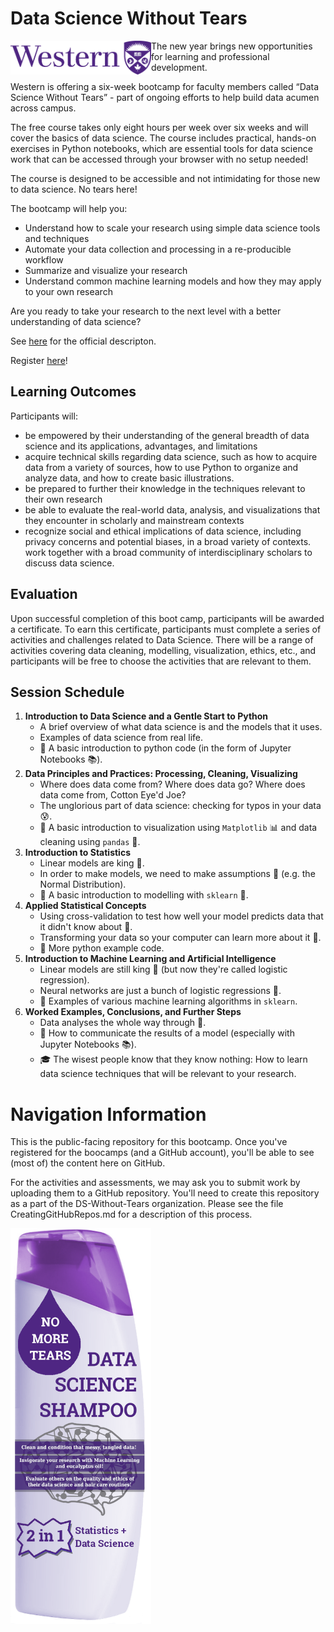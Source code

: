 # Data Science Without Tears

<img align="left" src="western_logo.png" width=225px>


The new year brings new opportunities for learning and professional development.
 
Western is offering a six-week bootcamp for faculty members called “Data Science Without Tears” - part of ongoing efforts to help build data acumen across campus.
 
The free course takes only eight hours per week over six weeks and will cover the basics of data science. The course includes practical, hands-on exercises in Python notebooks, which are essential tools for data science work that can be accessed through your browser with no setup needed!
 
The course is designed to be accessible and not intimidating for those new to data science. No tears here!
 
The bootcamp will help you:
 
- Understand how to scale your research using simple data science tools and techniques
- Automate your data collection and processing in a re-producible workflow
- Summarize and visualize your research
- Understand common machine learning models and how they may apply to your own research
 
Are you ready to take your research to the next level with a better understanding of data science?

See [here](https://www.uwo.ca/datastrategy/data-bootcamp/) for the official descripton.

Register [here](https://docs.google.com/forms/d/e/1FAIpQLScfUBwBpXGflg9IQQBhqz8qGsz1Jmbj1gs6sCnas2Z68OHXxA/viewform)!

## Learning Outcomes

Participants will:

- be empowered by their understanding of the general breadth of data science and its applications, advantages, and limitations
- acquire technical skills regarding data science, such as how to acquire data from a variety of sources, how to use Python to organize and analyze data, and how to create basic illustrations.
- be prepared to further their knowledge in the techniques relevant to their own research
- be able to evaluate the real-world data, analysis, and visualizations that they encounter in scholarly and mainstream contexts
- recognize social and ethical implications of data science, including privacy concerns and potential biases, in a broad variety of contexts.
work together with a broad community of interdisciplinary scholars to discuss data science.

## Evaluation

Upon successful completion of this boot camp, participants will be awarded a certificate. To earn this certificate, participants must complete a series of activities and challenges related to Data Science. There will be a range of activities covering data cleaning, modelling, visualization, ethics, etc., and participants will be free to choose the activities that are relevant to them. 

## Session Schedule

1. **Introduction to Data Science and a Gentle Start to Python**
    - A brief overview of what data science is and the models that it uses.
    - Examples of data science from real life.
    - :snake: A basic introduction to python code (in the form of Jupyter Notebooks :books:).
2. **Data Principles and Practices: Processing, Cleaning, Visualizing**
    - Where does data come from? Where does data go? Where does data come from, Cotton Eye'd Joe?
    - The unglorious part of data science: checking for typos in your data :cold_sweat:.
    - :snake: A basic introduction to visualization using `Matplotlib` :bar_chart: and data cleaning using `pandas` :panda_face:.
3. **Introduction to Statistics**
    - Linear models are king :crown:.
    - In order to make models, we need to make assumptions :game_die: (e.g. the Normal Distribution).
    - :snake: A basic introduction to modelling with `sklearn` :microscope:.
4. **Applied Statistical Concepts**
    - Using cross-validation to test how well your model predicts data that it didn't know about :crystal_ball:.
    - Transforming your data so your computer can learn more about it :crown:.
    - :snake: More python example code.
5. **Introduction to Machine Learning and Artificial Intelligence**
    - Linear models are still king :crown: (but now they're called logistic regression).
    - Neural networks are just a bunch of logistic regressions :crown:.
    - :snake: Examples of various machine learning algorithms in `sklearn`.
6. **Worked Examples, Conclusions, and Further Steps**
    - Data analyses the whole way through :crown:.
    - :snake: How to communicate the results of a model (especially with Jupyter Notebooks :books:).
    - :mortar_board: The wisest people know that they know nothing: How to learn data science techniques that will be relevant to your research.

# Navigation Information

This is the public-facing repository for this bootcamp. Once you've registered for the boocamps (and a GitHub account), you'll be able to see (most of) the content here on GitHub.

For the activities and assessments, we may ask you to submit work by uploading them to a GitHub repository. You'll need to create this repository as a part of the DS-Without-Tears organization. Please see the file CreatingGitHubRepos.md for a description of this process.

<img align="center" src="shampoobottle.png" width=225px>

